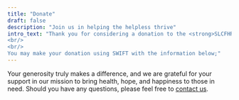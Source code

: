 ```yaml
---
title: "Donate"
draft: false
description: "Join us in helping the helpless thrive"
intro_text: "Thank you for considering a donation to the <strong>SLCFHR</strong>, where we are dedicated to transforming the lives of underprivileged individuals in Sri Lankan society facing a spectrum of health challenges such as partial paralysis, facial palsy, Parkinson's disease, joint pains, arthritis, autism, and cerebral palsy in children.
<br/>
<br/>
You may make your donation using SWIFT with the information below;"
---
```


Your generosity truly makes a difference, and we are grateful for your support in our mission to bring health, hope, and happiness to those in need. Should you have any questions, please feel free to <a href="/contact" class="font-weight-bold text-primary">contact us</a>.
